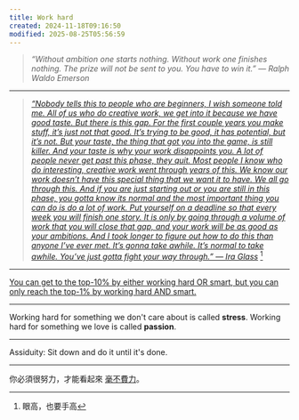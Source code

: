 ```yaml
---
title: Work hard
created: 2024-11-18T09:16:50
modified: 2025-08-25T05:56:59
---
```


> _“Without ambition one starts nothing. Without work one finishes nothing. The prize will not be sent to you. You have to win it.” — Ralph Waldo Emerson_

---

> _[“Nobody tells this to people who are beginners, I wish someone told me. All of us who do creative work, we get into it because we have good taste. But there is this gap. For the first couple years you make stuff, it’s just not that good. It’s trying to be good, it has potential, but it’s not. But your taste, the thing that got you into the game, is still killer. And your taste is why your work disappoints you. A lot of people never get past this phase, they quit. Most people I know who do interesting, creative work went through years of this. We know our work doesn’t have this special thing that we want it to have. We all go through this. And if you are just starting out or you are still in this phase, you gotta know its normal and the most important thing you can do is do a lot of work. Put yourself on a deadline so that every week you will finish one story. It is only by going through a volume of work that you will close that gap, and your work will be as good as your ambitions. And I took longer to figure out how to do this than anyone I’ve ever met. It’s gonna take awhile. It’s normal to take awhile. You’ve just gotta fight your way through.” ― Ira Glass](https://www.youtube.com/watch?v=E1oZhEIrer4)_ [^1]

---

[You can get to the top-10% by either working hard OR smart, but you can only reach the top-1% by working hard AND smart.](https://blog.samaltman.com/how-to-be-successful)

---

Working hard for something we don't care about is called **stress**. Working hard for something we love is called **passion**.

---

 Assiduity: Sit down and do it until it's done.

---

你必須很努力，才能看起來 [毫不費力](sprezzatura.md)。

[^1]: 眼高，也要手高
